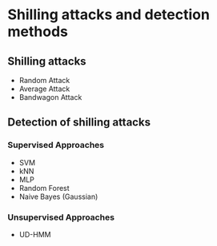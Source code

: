# Shilling attacks and detection methods

## Shilling attacks 
- Random Attack
- Average Attack
- Bandwagon Attack

## Detection of shilling attacks

### Supervised Approaches

- SVM
- kNN
- MLP
- Random Forest
- Naive Bayes (Gaussian)

### Unsupervised Approaches

- UD-HMM 
